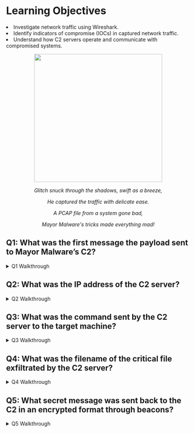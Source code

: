 <h1>Learning Objectives</h1>
<li>Investigate network traffic using Wireshark.</li>
<li>Identify indicators of compromise (IOCs) in captured network traffic.</li>
<li>Understand how C2 servers operate and communicate with compromised systems.</li>


<p align="center"><img src="https://github.com/user-attachments/assets/5bbf4a4e-eb35-40a1-b6b3-065752a1e893" height="350"/>

<p align="center"><i>Glitch snuck through the shadows, swift as a breeze,</p>
<p align="center">He captured the traffic with delicate ease.</p>
<p align="center">A PCAP file from a system gone bad,</p>
<p align="center">Mayor Malware's tricks made everything mad!</i></p> 


<p><h2>Q1: What was the first message the payload sent to Mayor Malware’s C2?</h2></p>

<details>
  <summary>Q1 Walkthrough</summary>
    <p>Open the C2_Traffic_Analysis.pcap in Wireshark </p>
      <img src="https://github.com/user-attachments/assets/0ae19b1b-7d4c-4411-9d71-6fc58717ea6f" width="650"/>
    <p>Enter "ip.src == 10.10.229.217" to filter for traffic from Marta May Ware's machine</p>
      <img src="https://github.com/user-attachments/assets/f40edae0-31c5-4850-a15d-c1cf21ce2c77"/>
    <p>Inspect packets for suspicious activity</p>
      <img src="https://github.com/user-attachments/assets/a15dc045-9cf8-4114-b0f1-672900bb776e"/>
 <details> 
  <summary>Q1 Answer</summary>
   <p><b>I am in Mayor!</b>
    <p><img src="https://github.com/user-attachments/assets/6fb69d5e-d207-4292-97fa-3dcabafdc051"/></details>
</details>


<p><h2>Q2: What was the IP address of the C2 server?</h2></p>

<details>
  <summary>Q2 Walkthrough</summary>
    <p>Analyze the destination of the suspicious packets</p>
      <img src="https://github.com/user-attachments/assets/b4b8a344-2689-42a9-8a51-a84dd705ed83"/>
 <details> 
  <summary>Q2 Answer</summary>
   <p><b>10.10.123.224</b>
    <p><img src="https://github.com/user-attachments/assets/48efc7c3-fad4-4d7f-a635-a2e6d66063ce"/></details>
</details>


<p><h2>Q3: What was the command sent by the C2 server to the target machine?</h2></p>

<details>
  <summary>Q3 Walkthrough</summary>
    <p>Filter for HTTP GET method to view requests from the server</p>
      <img src="https://github.com/user-attachments/assets/8f7ca829-381a-4307-81c1-ee08e1f01669"/>
    <p>View the HTTP Stream to see content in the way the application layer sees it</p>
      <img src="https://github.com/user-attachments/assets/f8a1bf5b-bcca-469b-977b-1c362fe19bd7"/>
 <details> 
  <summary>Q3 Answer</summary>
   <p><b>whoami</b>
    <p><img src="https://github.com/user-attachments/assets/dc2e1f47-3549-4477-92fc-f4c2caf6cf71"/></details>
</details>


<p><h2>Q4: What was the filename of the critical file exfiltrated by the C2 server?</h2></p>

<details>
  <summary>Q4 Walkthrough</summary>
    <p>Filter for HTTP POST method to data sent to the server</p>
      <img src="https://github.com/user-attachments/assets/0f84f6f5-7401-4910-bb9c-8fa856428758"/>
    <p>View the HTTP Stream to see content in the way the application layer sees it</p>
      <img src="https://github.com/user-attachments/assets/80f7907f-69a4-4dae-a0cc-af3aafad78a5"/>
 <details> 
  <summary>Q4 Answer</summary>
   <p><b>credentials.txt</b>
    <p><img src="https://github.com/user-attachments/assets/a8f3eabd-e529-4553-a716-165750bbb726"/></details>
</details>


<p><h2>Q5: What secret message was sent back to the C2 in an encrypted format through beacons?</h2></p>

<details>
  <summary>Q5 Walkthrough</summary>
    <p>Investigate the HTTP Stream of the POST method request containing the file that was exfiltrated for a key</p>
      <img src="https://github.com/user-attachments/assets/3f1f22b3-4a88-4a3c-a1fa-37d715707609"/>
    <p>Investigate other suspicious POST method request packets for the encrypted message</p>
      <img src="https://github.com/user-attachments/assets/c5f35e9e-ae41-44ec-9261-d990888766af"/>
      <img src="https://github.com/user-attachments/assets/a1797247-5e5f-4251-8e01-ddf6b49f3486"/>
    <p>Navigate to <a href="https://cyberchef.org/"/>Cyber Chef</a> to unencrypt the secret message using the clues from the packets</p>
      <img src="https://github.com/user-attachments/assets/6d1b4097-928c-44f6-8194-5a2184ea7552"/>
 <details> 
  <summary>Q5 Answer</summary>
   <p><b>THM_Secret_101</b>
    <p><img src="https://github.com/user-attachments/assets/a645f7c6-d0c1-49b3-b82b-c00b7768931d"/></details>
</details>
